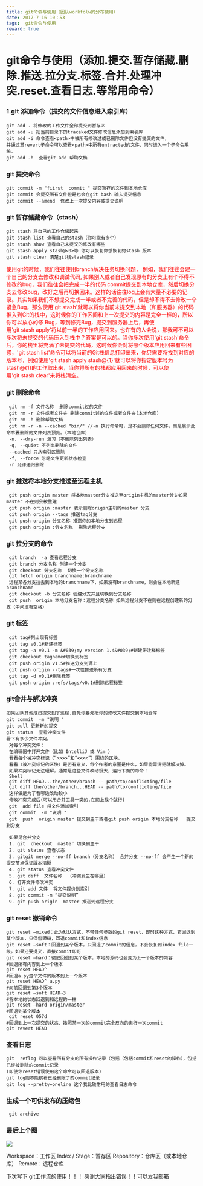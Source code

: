 ```yaml
---
title: git命令与使用（团队workfolw的分布使用）
date: 2017-7-16 10：53
tags:  git命令与使用
reward: true
---
```


# git命令与使用（添加.提交.暂存储藏.删除.推送.拉分支.标签.合并.处理冲突.reset.查看日志.等常用命令）

### 1.git 添加命令（提交的文件信息进入索引库）

    git add . 将修改的工作文件全部提交到暂存区
    git add -u 把当前目录下的traceked文件修改信息添加到索引库
    git add -i 命令查看<path>中被所有修改过或已删除文件但没有提交的文件，
    并通过其revert子命令可以查看<path>中所有untracted的文件，同时进入一个子命令系统。
    git add -h  查看git add 帮助文档
<!--more-->

### git 提交命令 
    git commit -m "fiirst  commit " 提交暂存的文件到本地仓库
    git commit 会提交所有文件但是也会在git bash 输入提交信息
    git commit --amend  修改上一次提交内容或提交说明

### git 暂存储藏命令（stash）
    git stash 将自己的工作仓储起来
    git stash list 查看自己的stash（你可能有多个）
    git stash show 查看自己未提交的修改有哪些
    git stash apply stash@<0>等 你可以恢复你想恢复的stash 版本
    git stash clear 清楚git栈stash记录
<font color=red>使用git的时候，我们往往使用branch解决任务切换问题，
例如，我们往往会建一个自己的分支去修改和调试代码, 如果别人或者自己发现原有的分支上有个不得不修改的bug，我们往往会把完成一半的代码 commit提交到本地仓库，然后切换分支去修改bug，改好之后再切换回来。这样的话往往log上会有大量不必要的记录。其实如果我们不想提交完成一半或者不完善的代码，但是却不得不去修改一个紧急Bug，那么使用'git stash'就可以将你当前未提交到本地（和服务器）的代码推入到Git的栈中，这时候你的工作区间和上一次提交的内容是完全一样的，所以你可以放心的修 Bug，等到修完Bug，提交到服务器上后，再使用'git stash apply'将以前一半的工作应用回来。也许有的人会说，那我可不可以多次将未提交的代码压入到栈中？答案是可以的。当你多次使用'git stash'命令后，你的栈里将充满了未提交的代码，这时候你会对将哪个版本应用回来有些困惑，'git stash list'命令可以将当前的Git栈信息打印出来，你只需要将找到对应的版本号，例如使用'git stash apply stash@{1}'就可以将你指定版本号为stash@{1}的工作取出来，当你将所有的栈都应用回来的时候，可以使用'git stash clear'来将栈清空。</font>

### git 删除命令
    
     git rm -f 文件名称  删除commit过的文件
     git rm -r 文件或者文件夹 删除commit过的文件或者文件夹(本地仓库)
     git rm -h 删除帮助文档
     git rm -r -n --cached "bin/" //-n 执行命令时，是不会删除任何文件，而是展示此命令要删除的文件列表预览。（本地仓库）
     -n, --dry-run 演习（不删除列出列表）
     -q, --quiet 不列出删除的文件
     --cached 只从索引区删除
     -f, --force 忽略文件更新状态检查
     -r 允许递归删除
### git 推送将本地分支推送至远程主机
     git push origin master 将本地master分支推送至origin主机的master分支如果master 不在则会被重建
     git push origin :master 表示删除origin主机的master 分支
     git push origin --tags 推送tag分支
     git push origin 分支名称 推送你的本地分支到远程
     git push origin :分支名称  删除远程分支 
### git 拉分支的命令

     git branch  -a 查看远程分支
     git branch 分支名称 创建一个分支
     git checkout 分支名称  切换一个分支名称
     git fetch origin branchname:branchname 
     远程某各分支拉去到本地的branchname下，如果没有branchname，则会在本地新建branchname 
     git checkout -b 分支名称 创建分支并且切换到分支名称
     git push  origin 本地分支名称：远程分支名称 如果远程分支不在则在远程创建新的分支（中间没有空格）

### git 标签
     
     git tag#列出现有标签	
     git tag v0.1#新建标签
     git tag -a v0.1 -m &#039;my version 1.4&#039;#新建带注释标签
     git checkout tagname#切换到标签
     git push origin v1.5#推送分支到源上
     git push origin --tags#一次性推送所有分支
     git tag -d v0.1#删除标签
     git push origin :refs/tags/v0.1#删除远程标签

### git合并与解决冲突

    如果团队其他成员提交到了远程.首先你要先把你的修改文件提交到本地仓库
    git commit  -m "说明 "
    git pull 更新新的提交
    git status  查看冲突文件
    看下有多少文件冲突。
     对每个冲突文件：
     在编辑器中打开文件（比如 IntelliJ 或 Vim ）
     看看每个被冲突标记（“>>>>”和“<<<<”）围绕的区块。
     看看（被冲突标记的区块）是否有意义，每个作者的意图是什么，如果能弄清楚就解决掉。
     如果冲突标记无法理解，通常是这些文件改动很大，运行下面的命令：
     Shell
     git diff HEAD...the/other/branch -- path/to/conflicting/file
     git diff the/other/branch...HEAD -- path/to/conflicting/file
     这样做是为了看哪边改动较小
     修改冲突完成后(可以用合并工具一类的.在网上找个就行)
     git  add file 将文件添加索引
     git commit  -m "说明 " 
     git  push  origin master 提交到主干或者git push origin 本地分支名称   提交到分支

     如果是合并分支
     1. git  checkout  master 切换到主干
     2. git status 查看状态
     3. gitgit merge --no-ff branch（分支名称） 合并分支 --no-ff 会产生一个新的提交节点保证版本清晰
     4. git status 查看冲突文件
     5. git diff  文件名称  （冲突发生在哪里）
     6. 打开文件修改冲突
     7. git add 文件  将文件提价到索引
     8. git commit -m “提交说明” 
     9. git push origin  master 推送到远程分支
      
### git reset 撤销命令

    git reset –mixed：此为默认方式，不带任何参数的git reset，即时这种方式，它回退到某个版本，只保留源码，回退commit和index信息
    git reset –soft：回退到某个版本，只回退了commit的信息，不会恢复到index file一级。如果还要提交，直接commit即可
    git reset –hard：彻底回退到某个版本，本地的源码也会变为上一个版本的内容
    #回退所有内容到上一个版本 
    git reset HEAD^ 
    #回退a.py这个文件的版本到上一个版本 
    git reset HEAD^ a.py 
    #向前回退到第3个版本 
    git reset –soft HEAD~3 
    #将本地的状态回退到和远程的一样 
    git reset –hard origin/master 
    #回退到某个版本 
     git reset 057d 
    #回退到上一次提交的状态，按照某一次的commit完全反向的进行一次commit 
    git revert HEAD 

### 查看日志
     
    git  reflog 可以查看所有分支的所有操作记录（包括（包括commit和reset的操作），包括已经被删除的commit记录
    (即使你reset错误使用这个命令可以回退版本)
    git log则不能察看已经删除了的commit记录 
    git log --pretty=oneline 这个我比较常用的查看日志命令 
    
### 生成一个可供发布的压缩包
     git archive
	

###  最后上个图
![](http://jbcdn2.b0.upaiyun.com/2015/12/e57cf4e67ff5a3cd2a069981e320006f.png)

Workspace：工作区
Index / Stage：暂存区
Repository：仓库区（或本地仓库）
Remote：远程仓库

 下次写下  git工作流的使用！！！  感谢大家指出错误！！可以发我邮箱




